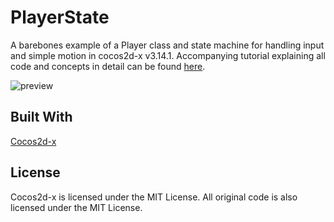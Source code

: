# PlayerState
A barebones example of a Player class and state machine for handling input and simple motion in cocos2d-x v3.14.1. Accompanying tutorial explaining all code and concepts in detail can be found [here](http://www.lavaxp.net/a-player-class-and-state-machine-in-cocos2d-x/).

![preview](http://www.lavaxp.net/wp-content/uploads/2017/04/playerState02.gif)

## Built With

[Cocos2d-x](https://github.com/cocos2d/cocos2d-x)

## License

Cocos2d-x is licensed under the MIT License.
All original code is also licensed under the MIT License.
